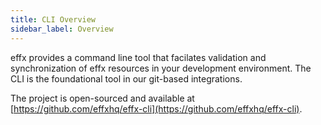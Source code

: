 ```yaml
---
title: CLI Overview
sidebar_label: Overview
---
```


effx provides a command line tool that facilates validation and synchronization of effx resources in your development environment.
The CLI is the foundational tool in our git-based integrations.

The project is open-sourced and available at [https://github.com/effxhq/effx-cli](https://github.com/effxhq/effx-cli).
